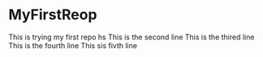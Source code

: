 # MyFirstReop
This is trying my first repo hs
This is the second line
This is the thired line
This is the fourth line
This sis fivth line
